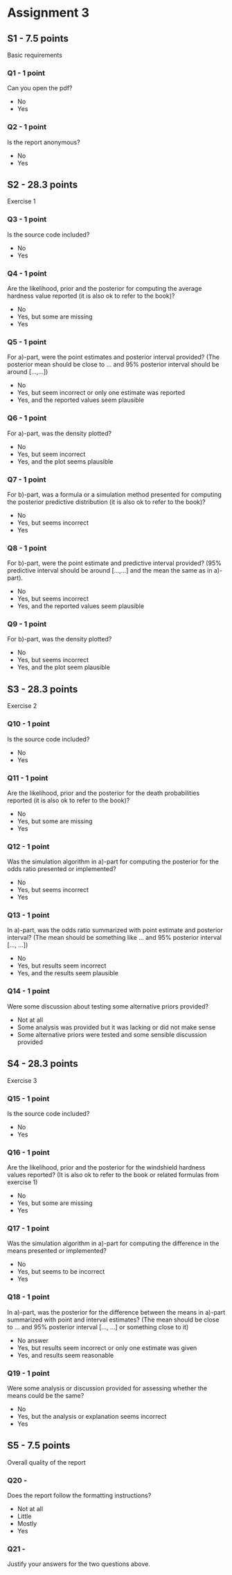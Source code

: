 # Assignment 3

## S1 - 7.5 points

Basic requirements

### Q1 - 1 point

Can you open the pdf?

- No
- Yes

### Q2 - 1 point

Is the report anonymous?

- No
- Yes

## S2 - 28.3 points

Exercise 1

### Q3 - 1 point

Is the source code included?

- No
- Yes

### Q4 - 1 point

Are the likelihood, prior and the posterior for computing the average hardness value reported (it is also ok to refer to the book)?

- No
- Yes, but some are missing
- Yes

### Q5 - 1 point

For a)-part, were the point estimates and posterior interval provided? (The posterior mean should be close to ... and 95% posterior interval should be around [...,...])


- No
- Yes, but seem incorrect or only one estimate was reported
- Yes, and the reported values seem plausible

### Q6 - 1 point

For a)-part, was the density plotted?

- No
- Yes, but seem incorrect
- Yes, and the plot seems plausible

### Q7 - 1 point

For b)-part, was a formula or a simulation method presented for computing the posterior predictive distribution (it is also ok to refer to the book)?

- No
- Yes, but seems incorrect
- Yes

### Q8 - 1 point

For b)-part, were the point estimate and predictive interval provided? (95% predictive interval should be around [...,...] and the mean the same as in a)-part).

- No
- Yes, but seems incorrect
- Yes, and the reported values seem plausible

### Q9 - 1 point

For b)-part, was the density plotted?

- No
- Yes, but seems incorrect
- Yes, and the plot seem plausible

## S3 - 28.3 points

Exercise 2

### Q10 - 1 point

Is the source code included?

- No
- Yes

### Q11 - 1 point

Are the likelihood, prior and the posterior for the death probabilities reported (it is also ok to refer to the book)?

- No
- Yes, but some are missing
- Yes

### Q12 - 1 point

Was the simulation algorithm in a)-part for computing the posterior for the odds ratio presented or implemented?

- No
- Yes, but seems incorrect
- Yes

### Q13 - 1 point

In a)-part, was the odds ratio summarized with point estimate and posterior interval? (The mean should be something like ... and 95% posterior interval [..., ...])

- No
- Yes, but results seem incorrect
- Yes, and the results seem plausible

### Q14 - 1 point

Were some discussion about testing some alternative priors provided?

- Not at all
- Some analysis was provided but it was lacking or did not make sense
- Some alternative priors were tested and some sensible discussion provided

## S4 - 28.3 points

Exercise 3

### Q15 - 1 point

Is the source code included?

- No
- Yes

### Q16 - 1 point

Are the likelihood, prior and the posterior for the windshield hardness values reported? (It is also ok to refer to the book or related formulas from exercise 1)

- No
- Yes, but some are missing
- Yes

### Q17 - 1 point

Was the simulation algorithm in a)-part for computing the difference in the means presented or implemented?

- No
- Yes, but seems to be incorrect
- Yes

### Q18 - 1 point

In a)-part, was the posterior for the difference between the means in a)-part summarized with point and interval estimates? (The mean should be close to ... and 95% posterior interval [..., ...] or something close to it)

- No answer
- Yes, but results seem incorrect or only one estimate was given
- Yes, and results seem reasonable

### Q19 - 1 point

Were some analysis or discussion provided for assessing whether the means could be the same?

- No
- Yes, but the analysis or explanation seems incorrect
- Yes

## S5 - 7.5 points

Overall quality of the report

### Q20 -

Does the report follow the formatting instructions?

- Not at all
- Little
- Mostly
- Yes

### Q21 -

Justify your answers for the two questions above.
